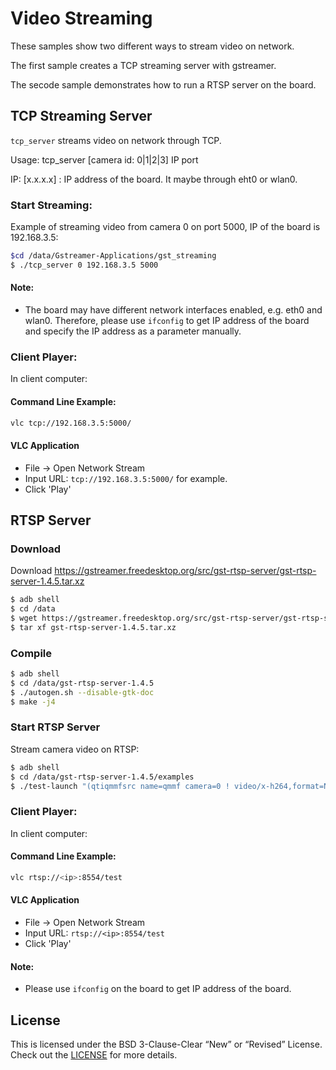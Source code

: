 # Video Streaming

These samples show two different ways to stream video on network.

The first sample creates a TCP streaming server with gstreamer.

The secode sample demonstrates how to run a RTSP server on the board.


## TCP Streaming Server

```tcp_server``` streams video on network through TCP.

Usage: tcp_server [camera id: 0|1|2|3] IP port

 IP: [x.x.x.x] : IP address of the board. It maybe through eht0 or wlan0.

### Start Streaming:

Example of streaming video from camera 0 on port 5000, IP of the board is 192.168.3.5:
``` bash
$cd /data/Gstreamer-Applications/gst_streaming
$ ./tcp_server 0 192.168.3.5 5000
```

#### Note:

+ The board may have different network interfaces enabled, e.g. eth0 and wlan0. Therefore, please use ```ifconfig``` to get IP address of the board and specify the IP address as a parameter manually. 

### Client Player:

In client computer:

#### Command Line Example:

```bash
vlc tcp://192.168.3.5:5000/
```

#### VLC Application

+ File -> Open Network Stream
+ Input URL: ```tcp://192.168.3.5:5000/``` for example.
+ Click 'Play'

## RTSP Server

### Download

Download https://gstreamer.freedesktop.org/src/gst-rtsp-server/gst-rtsp-server-1.4.5.tar.xz

```bash
$ adb shell
$ cd /data
$ wget https://gstreamer.freedesktop.org/src/gst-rtsp-server/gst-rtsp-server-1.4.5.tar.xz
$ tar xf gst-rtsp-server-1.4.5.tar.xz
```

### Compile

```bash
$ adb shell
$ cd /data/gst-rtsp-server-1.4.5
$ ./autogen.sh --disable-gtk-doc
$ make -j4
```

### Start RTSP Server

Stream camera video on RTSP:

```bash
$ adb shell
$ cd /data/gst-rtsp-server-1.4.5/examples
$ ./test-launch "(qtiqmmfsrc name=qmmf camera=0 ! video/x-h264,format=NV12,width=1920,height=1080,framerate=30/1 ! h264parse ! rtph264pay name=pay0 pt=96 )"
```

### Client Player:

In client computer:

#### Command Line Example:

```bash
vlc rtsp://<ip>:8554/test
```

#### VLC Application

+ File -> Open Network Stream
+ Input URL: ```rtsp://<ip>:8554/test```
+ Click 'Play'

#### Note:

+ Please use ```ifconfig``` on the board to get IP address of the board.

## License
This is licensed under the BSD 3-Clause-Clear “New” or “Revised” License. Check out the [LICENSE](../LICENSE) for more details.
